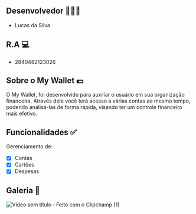 ## Desenvolvedor 👨🏾‍💻

- Lucas da Silva 

## R.A 💻

- 2840482123026 

## Sobre o  My Wallet 💵

O My Wallet, foi desenvolvido para auxiliar o usuário em sua organização financeira. 
Através dele você terá acesso a várias contas ao mesmo tempo, podendo analisá-las de forma rápida, visando ter um controle financeiro mais efetivo.

## Funcionalidades ✅

Gerenciamento de:
- [x] Contas
- [x] Cartões
- [x] Despesas

## Galeria 📸

![Vídeo sem título ‐ Feito com o Clipchamp (1)](https://user-images.githubusercontent.com/90793860/236336175-526fab1d-84e2-4615-ae8d-914c2578aeaa.gif)
